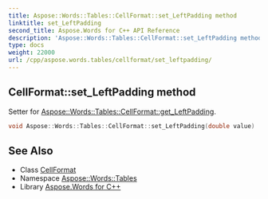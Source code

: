 ```yaml
---
title: Aspose::Words::Tables::CellFormat::set_LeftPadding method
linktitle: set_LeftPadding
second_title: Aspose.Words for C++ API Reference
description: 'Aspose::Words::Tables::CellFormat::set_LeftPadding method. Setter for Aspose::Words::Tables::CellFormat::get_LeftPadding in C++.'
type: docs
weight: 22000
url: /cpp/aspose.words.tables/cellformat/set_leftpadding/
---
```

## CellFormat::set_LeftPadding method


Setter for [Aspose::Words::Tables::CellFormat::get_LeftPadding](../get_leftpadding/).

```cpp
void Aspose::Words::Tables::CellFormat::set_LeftPadding(double value)
```

## See Also

* Class [CellFormat](../)
* Namespace [Aspose::Words::Tables](../../)
* Library [Aspose.Words for C++](../../../)
